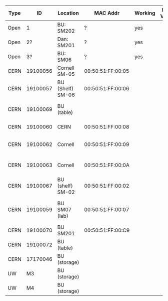 | Type |  ID | Location                 | MAC Addr           | Working | FW Ver? | Owner  | notes  |      
| ---  | --- | ---                      | ---                | ---     | ---     | ---    | ---    | 
| Open | 1   | BU: SM202                | ?                  | yes     |         |        |        | 
| Open | 2?  | Dan: SM201               | ?                  | yes     |         |        |        | 
| Open | 3?  | BU: SM06                 | ?                  | yes     |         |        |        | 
| CERN | 19100056 | Cornell SM-05       | 00:50:51:FF:00:05  |         |         |        |        |
| CERN | 19100057 | BU (Shelf) SM-06    | 00:50:51:FF:00:06  |         |         |        |        |
| CERN | 19100069 | BU (table)          |                    |         |         |        | dead for now (wait on programmer) |
| CERN | 19100060 | CERN                | 00:50:51:FF:00:08  |         |         |        | In SM#8 at CERN|| 
| CERN | 19100062 | Cornell             | 00:50:51:FF:00:09  |         |         |        |  Assigned to SM009 not installed |
| CERN | 19100063 | Cornell             | 00:50:51:FF:00:0A  |         |         |        |  Assigned to SM010 not installed |
| CERN | 19100067 | BU (shelf) SM-02    | 00:50:51:FF:00:02  |         |         |        |  Final IPMC in SM002. |
| CERN | 19100059 | BU SM07 (lab)       | 00:50:51:FF:00:07  |         |         |        |  Final IPMC in SM007 (unkown state) |
| CERN | 19100070 | BU SM201            | 00:50:51:FF:00:C9  |         |         |        |  Dev FW |
| CERN | 19100072 | BU (table)          |                    |         |         |        | Put in SM003|
| CERN | 17170046 | BU (storage)        |                    |         |         |        | totally borked |
| UW   | M3       | BU (storage)        |                    |         |         |        | Used for testing |
| UW   | M4       | BU (storage)        |                    |         |         |        |                   |







[//]: # "=== CERN ==="
[//]: # "|| ID || Location || MAC || IP || FW ||  History || "
[//]: # "|| 19100056 || Cornell SM-05 || 00:50:51:FF:00:05 || -DHCP- (@BU 192.168.20.5) ||  || || "
[//]: # "|| 19100057 || BU (Shelf) SM-06 || 00:50:51:FF:00:06 || -DHCP- (@BU 192.168.20.6) ||  || || "
[//]: # "|| 19100069 || BU (table) || || ||  || dead for now (wait on programmer) || "
[//]: # "|| 19100060 || CERN || 00:50:51:FF:00:08 || -DHCP-  || || In SM#8 at CERN || "
[//]: # "|| 19100062 || Cornell || 00:50:51:FF:00:09 || 192.168.20.62 || ||  Assigned to SM009 not installed || "
[//]: # "|| 19100063 || Cornell || 00:50:51:FF:00:0A || 192.168.20.63 || ||  Assigned to SM010 not installed || "
[//]: # "|| 19100067 || BU (shelf) SM-02 || 00:50:51:FF:00:02 || 192.168.20.67 || ||  Final IPMC in SM002. || "
[//]: # "|| 19100059 || BU SM07 (lab)|| 00:50:51:FF:00:07 || 192.168.20.69 || ||  Final IPMC in SM007 (unkown state) ||"
[//]: # "|| 19100070 || BU SM201 || 00:50:51:FF:00:C9 || 192.168.20.201 || hpm1all-SM-201-2020-10-06.img ||  Dev FW ||"
[//]: # "|| 19100072 || BU (table) || || 192.168.20.72 || || Put in SM003||"
[//]: # "|| 17170046 || BU (storage) || || -  || || totally borked ||"
